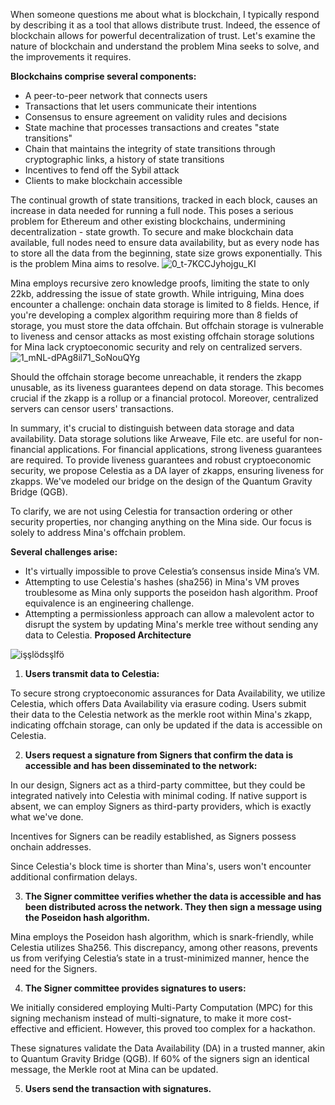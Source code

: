 When someone questions me about what is blockchain, I typically respond by describing it as a tool that allows distribute trust. Indeed, the essence of blockchain allows for powerful decentralization of trust. Let's examine the nature of blockchain and understand the problem Mina seeks to solve, and the improvements it requires.

**Blockchains comprise several components:**

- A peer-to-peer network that connects users
- Transactions that let users communicate their intentions
- Consensus to ensure agreement on validity rules and decisions
- State machine that processes transactions and creates "state transitions"
- Chain that maintains the integrity of state transitions through cryptographic links, a history of state transitions
- Incentives to fend off the Sybil attack
- Clients to make blockchain accessible

The continual growth of state transitions, tracked in each block, causes an increase in data needed for running a full node. This poses a serious problem for Ethereum and other existing blockchains, undermining decentralization - state growth. To secure and make blockchain data available, full nodes need to ensure data availability, but as every node has to store all the data from the beginning, state size grows exponentially. This is the problem Mina aims to resolve.
![0_t-7KCCJyhojgu_KI](https://github.com/photon-bridge/overview/assets/71966179/c8d14850-cf73-4f77-a10f-fac9c2656c75)

Mina employs recursive zero knowledge proofs, limiting the state to only 22kb, addressing the issue of state growth. While intriguing, Mina does encounter a challenge: onchain data storage is limited to 8 fields. Hence, if you're developing a complex algorithm requiring more than 8 fields of storage, you must store the data offchain. But offchain storage is vulnerable to liveness and censor attacks as most existing offchain storage solutions for Mina lack cryptoeconomic security and rely on centralized servers.
![1_mNL-dPAg8il71_SoNouQYg](https://github.com/photon-bridge/overview/assets/71966179/a3f007d8-8260-4548-ae67-291facab9ae3)


Should the offchain storage become unreachable, it renders the zkapp unusable, as its liveness guarantees depend on data storage. This becomes crucial if the zkapp is a rollup or a financial protocol. Moreover, centralized servers can censor users' transactions.

In summary, it's crucial to distinguish between data storage and data availability. Data storage solutions like Arweave, File etc. are useful for non-financial applications. For financial applications, strong liveness guarantees are required. To provide liveness guarantees and robust cryptoeconomic security, we propose Celestia as a DA layer of zkapps, ensuring liveness for zkapps. We've modeled our bridge on the design of the Quantum Gravity Bridge (QGB).

To clarify, we are not using Celestia for transaction ordering or other security properties, nor changing  anything on the Mina side. Our focus is solely to address Mina's offchain problem.

**Several challenges arise:**

- It's virtually impossible to prove Celestia’s consensus inside Mina’s VM.
- Attempting to use Celestia's hashes (sha256) in Mina's VM proves troublesome as Mina only supports the poseidon hash algorithm. Proof equivalence is an engineering challenge.
- Attempting a permissionless approach can allow a malevolent actor to disrupt the system by updating Mina's merkle tree without sending any data to Celestia.
  **Proposed Architecture**

![işşlödsşlfö](https://github.com/photon-bridge/overview/assets/71966179/0ae6cefe-ed88-4c75-b7c4-d108c56089dd)

1. **Users transmit data to Celestia:**

To secure strong cryptoeconomic assurances for Data Availability, we utilize Celestia, which offers Data Availability via erasure coding. Users submit their data to the Celestia network as the merkle root within Mina's zkapp, indicating offchain storage, can only be updated if the data is accessible on Celestia.

2. **Users request a signature from Signers that confirm the data is accessible and has been disseminated to the network:**

In our design, Signers act as a third-party committee, but they could be integrated natively into Celestia with minimal coding. If native support is absent, we can employ Signers as third-party providers, which is exactly what we've done.

Incentives for Signers can be readily established, as Signers possess onchain addresses.

Since Celestia's block time is shorter than Mina's, users won't encounter additional confirmation delays.

3. **The Signer committee verifies whether the data is accessible and has been distributed across the network. They then sign a message using the Poseidon hash algorithm.**

Mina employs the Poseidon hash algorithm, which is snark-friendly, while Celestia utilizes Sha256. This discrepancy, among other reasons, prevents us from verifying Celestia’s state in a trust-minimized manner, hence the need for the Signers.

4. **The Signer committee provides signatures to users:**

We initially considered employing Multi-Party Computation (MPC) for this signing mechanism instead of multi-signature, to make it more cost-effective and efficient. However, this proved too complex for a hackathon.

These signatures validate the Data Availability (DA) in a trusted manner, akin to Quantum Gravity Bridge (QGB). If 60% of the signers sign an identical message, the Merkle root at Mina can be updated.

5. **Users send the transaction with signatures.**
